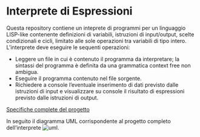 # Interprete di Espressioni

Questa repository contiene un inteprete di programmi per un linguaggio LISP-like contenente definizioni di variabili, istruzioni di input/output, scelte condizionali e cicli, limitato alle sole operazioni tra variabili di tipo intero.
L’interprete deve eseguire le sequenti operazioni:
* Leggere un file in cui è contenuto il programma da interpretare; la sintassi del programma è definita da una grammatica context free non ambigua.
* Eseguire il programma contenuto nel file sorgente.
* Richiedere a console l’eventuale inserimento di dati previsto dalle istruzioni di input e visualizzare su console il risultato di espressioni previsto dalle istruzioni di output.

[Specifiche complete del progetto](2021_PAA_HomeworkSpecifiche.pdf)

In seguito  il diagramma UML corrispondente al progetto completo dell’interprete
![uml](https://user-images.githubusercontent.com/91558676/178147693-6566683a-020b-4352-a128-a2d6372c8414.jpg).

